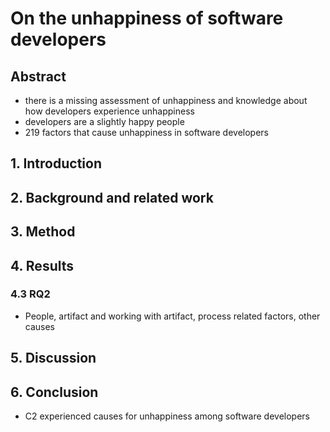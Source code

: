 # On the unhappiness of software developers

## Abstract

- there is a missing assessment of unhappiness and knowledge about how developers experience unhappiness
- developers are a slightly happy people
- 219 factors that cause unhappiness in software developers

## 1. Introduction

## 2. Background and related work

## 3. Method

## 4. Results

### 4.3 RQ2

- People, artifact and working with artifact, process related factors, other causes

## 5. Discussion

## 6. Conclusion

- C2 experienced causes for unhappiness among software developers